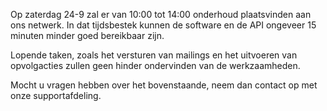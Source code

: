 Op zaterdag 24-9 zal er van 10:00 tot 14:00 onderhoud plaatsvinden aan
ons netwerk. In dat tijdsbestek kunnen de software en de API ongeveer 15
minuten minder goed bereikbaar zijn.

Lopende taken, zoals het versturen van mailings en het uitvoeren van
opvolgacties zullen geen hinder ondervinden van de werkzaamheden.

Mocht u vragen hebben over het bovenstaande, neem dan contact op met
onze supportafdeling.
